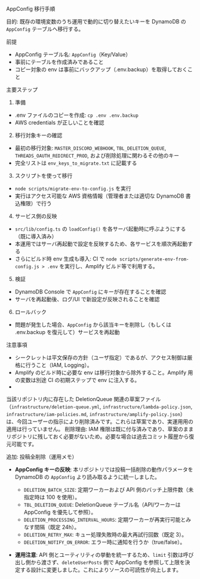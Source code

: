 AppConfig 移行手順

目的: 既存の環境変数のうち運用で動的に切り替えたいキーを DynamoDB の `AppConfig` テーブルへ移行する。

前提
- AppConfig テーブル名: `AppConfig`（Key/Value）
- 事前にテーブルを作成済みであること
- コピー対象の env は事前にバックアップ（.env.backup）を取得しておくこと

主要ステップ

1) 準備
  - .env ファイルのコピーを作成: `cp .env .env.backup`
  - AWS credentials が正しいことを確認

2) 移行対象キーの確認
  - 最初の移行対象: `MASTER_DISCORD_WEBHOOK`, `TBL_DELETION_QUEUE`, `THREADS_OAUTH_REDIRECT_PROD`, および削除処理に関わるその他のキー
  - 完全リストは `env_keys_to_migrate.txt` に記載する

3) スクリプトを使って移行
  - `node scripts/migrate-env-to-config.js` を実行
  - 実行はアクセス可能な AWS 資格情報（管理者または適切な DynamoDB 書込権限）で行う

4) サービス側の反映
  - `src/lib/config.ts` の `loadConfig()` を各サーバ起動時に呼ぶようにする（既に導入済み）
  - 本運用ではサーバ再起動で設定を反映するため、各サービスを順次再起動する
  - さらにビルド時 env 生成も導入: CI で `node scripts/generate-env-from-config.js > .env` を実行し、Amplify ビルド等で利用する。

5) 検証
  - DynamoDB Console で `AppConfig` にキーが存在することを確認
  - サーバを再起動後、ログ/UI で新設定が反映されることを確認

6) ロールバック
  - 問題が発生した場合、`AppConfig` から該当キーを削除し（もしくは .env.backup を復元して）サービスを再起動

注意事項
- シークレットは平文保存の方針（ユーザ指定）であるが、アクセス制御は厳格に行うこと（IAM, Logging）。
- Amplify のビルド時に必要な env は移行対象から除外すること。Amplify 用の変数は別途 CI の初期ステップで env に注入する。
-
当該リポジトリ内に存在した DeletionQueue 関連の草案ファイル（`infrastructure/deletion-queue.yml`, `infrastructure/lambda-policy.json`, `infrastructure/iam-policies.md`, `infrastructure/amplify-policy.json`）は、今回ユーザーの指示により削除済みです。これらは草案であり、実運用用の適用は行っていません。
削除理由: IAM 権限は既に付与済みであり、草案のままリポジトリに残しておく必要がないため。必要な場合は過去コミット履歴から復元可能です。

追加: 投稿全削除（運用メモ）

- **AppConfig キーの反映**: 本リポジトリでは投稿一括削除の動作パラメータを DynamoDB の `AppConfig` より読み取るように統一しました。
  - `DELETION_BATCH_SIZE`: 定期ワーカーおよび API 側のバッチ上限件数（未指定時は 100 を使用）。
  - `TBL_DELETION_QUEUE`: DeletionQueue テーブル名（API/ワーカーは AppConfig を優先して参照）。
  - `DELETION_PROCESSING_INTERVAL_HOURS`: 定期ワーカーが再実行可能とみなす間隔（既定 24h）。
  - `DELETION_RETRY_MAX`: キュー処理失敗時の最大再試行回数（既定 3）。
  - `DELETION_NOTIFY_ON_ERROR`: エラー時に通知を行うか（true/false）。

- **運用注意**: API 側とユーティリティの挙動を統一するため、`limit` 引数は呼び出し側から渡さず、`deleteUserPosts` 側で AppConfig を参照して上限を決定する設計に変更しました。これによりソースの可読性が向上します。


